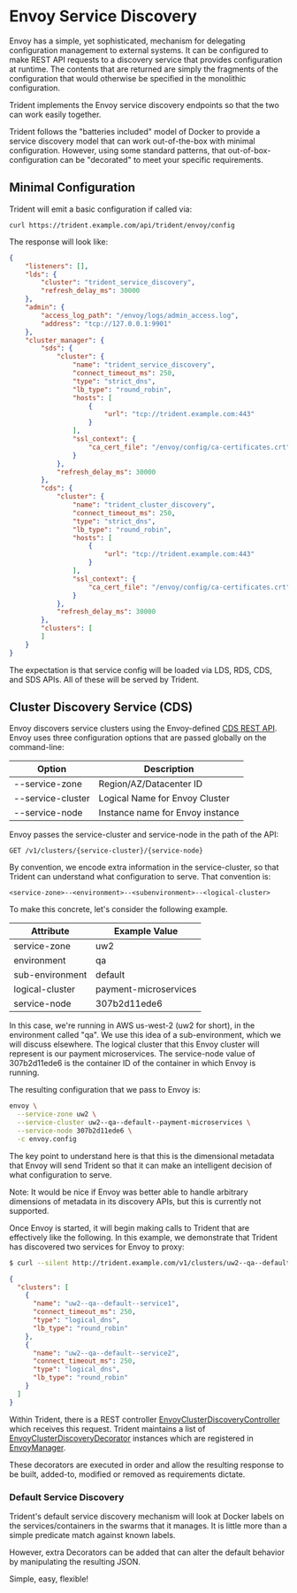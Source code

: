 # Envoy Service Discovery

Envoy has a simple, yet sophisticated, mechanism for delegating configuration management to external systems.  It can be configured to make REST API requests to
a discovery service that provides configuration at runtime.  The contents that are returned are simply the fragments of the configuration that would otherwise be specified
in the monolithic configuration.

Trident implements the Envoy service discovery endpoints so that the two can work easily together. 

Trident follows the "batteries included" model of Docker to provide a service discovery model that can work out-of-the-box with minimal configuration.  However, using some
standard patterns, that out-of-box-configuration can be "decorated" to meet your specific requirements.

## Minimal Configuration

Trident will emit a basic configuration if called via:

```curl https://trident.example.com/api/trident/envoy/config```

The response will look like:

```json
{
    "listeners": [],
    "lds": {
        "cluster": "trident_service_discovery",
        "refresh_delay_ms": 30000
    },
    "admin": {
        "access_log_path": "/envoy/logs/admin_access.log",
        "address": "tcp://127.0.0.1:9901"
    },
    "cluster_manager": {
        "sds": {
            "cluster": {
                "name": "trident_service_discovery",
                "connect_timeout_ms": 250,
                "type": "strict_dns",
                "lb_type": "round_robin",
                "hosts": [
                    {
                        "url": "tcp://trident.example.com:443"
                    }
                ],
                "ssl_context": {
                    "ca_cert_file": "/envoy/config/ca-certificates.crt"
                }
            },
            "refresh_delay_ms": 30000
        },
        "cds": {
            "cluster": {
                "name": "trident_cluster_discovery",
                "connect_timeout_ms": 250,
                "type": "strict_dns",
                "lb_type": "round_robin",
                "hosts": [
                    {
                        "url": "tcp://trident.example.com:443"
                    }
                ],
                "ssl_context": {
                    "ca_cert_file": "/envoy/config/ca-certificates.crt"
                }
            },
            "refresh_delay_ms": 30000
        },
        "clusters": [
        ]
    }
}
```
The expectation is that service config will be loaded via LDS, RDS, CDS, and SDS APIs.  All of these will be served by Trident.

## Cluster Discovery Service (CDS)

Envoy discovers service clusters using the Envoy-defined [CDS REST API](https://lyft.github.io/envoy/docs/configuration/cluster_manager/cds.html).  Envoy uses three configuration 
options that are passed globally on the command-line:



 Option            | Description 
 ------------------|-------------
--service-zone    | Region/AZ/Datacenter ID 
--service-cluster | Logical Name for Envoy Cluster 
 --service-node    | Instance name for Envoy instance 

Envoy passes the service-cluster and service-node in the path of the API:

```GET /v1/clusters/{service-cluster}/{service-node}```

By convention, we encode extra information in the service-cluster, so that Trident can understand what configuration to serve.  That convention is:

```<service-zone>--<environment>--<subenvironment>--<logical-cluster>```

To make this concrete, let's consider the following example.


 Attribute       | Example Value 
 ----------------|-------------------
 service-zone    | uw2
 environment     | qa
 sub-environment | default
 logical-cluster | payment-microservices
 service-node    | 307b2d11ede6

In this case, we're running in AWS us-west-2 (uw2 for short), in the environment called "qa".  We use this idea of a sub-environment, which we will discuss elsewhere.
The logical cluster that this Envoy cluster will represent is our payment microservices.  The service-node value of 307b2d11ede6 is the container ID of the container 
in which Envoy is running.

The resulting configuration that we pass to Envoy is:

```bash
envoy \
  --service-zone uw2 \
  --service-cluster uw2--qa--default--payment-microservices \
  --service-node 307b2d11ede6 \
  -c envoy.config
```

The key point to understand here is that this is the dimensional metadata that Envoy will send Trident so that it can make an intelligent decision of what configuration to serve. 

Note: It would be nice if Envoy was better able to handle arbitrary dimensions of metadata in its discovery APIs, but this is currently not supported.

Once Envoy is started, it will begin making calls to Trident that are effectively like the following.  In this example, we demonstrate that Trident has discovered two services
for Envoy to proxy:

```bash
$ curl --silent http://trident.example.com/v1/clusters/uw2--qa--default--payment-microservices/307b2d11ede6
```

```json
{
  "clusters": [
    {
      "name": "uw2--qa--default--service1",
      "connect_timeout_ms": 250,
      "type": "logical_dns",
      "lb_type": "round_robin"
    },
    {
      "name": "uw2--qa--default--service2",
      "connect_timeout_ms": 250,
      "type": "logical_dns",
      "lb_type": "round_robin"
    }
  ]
}
```
Within Trident, there is a REST controller [EnvoyClusterDiscoveryController](https://github.com/LendingClub/trident/src/main/java/org/lendingclub/trident/envoy/EnvoyClusterDiscoveryController.java)
which receives
this request.  Trident maintains a list of [EnvoyClusterDiscoveryDecorator](https://github.com/LendingClub/trident/src/main/java/org/lendingclub/trident/envoy/EnvoyClusterDiscoveryDecorator.java) instances which are registered in [EnvoyManager](https://github.com/LendingClub/trident/src/main/java/org/lendingclub/trident/envoy/EnvoyManager.java). 

These decorators are executed in order and allow the resulting response to be built, added-to, modified or removed as requirements dictate.

### Default Service Discovery

Trident's default service discovery mechanism will look at Docker labels on the services/containers in the swarms that it manages.  It is little more than a simple predicate match against known labels.

However, extra Decorators can be added that can alter the default behavior by manipulating the resulting JSON.

Simple, easy, flexible!


